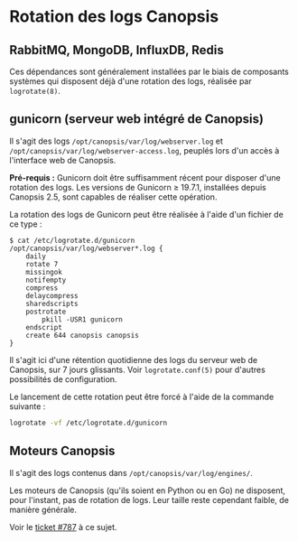 # Rotation des logs Canopsis

## RabbitMQ, MongoDB, InfluxDB, Redis

Ces dépendances sont généralement installées par le biais de composants systèmes qui disposent déjà d'une rotation des logs, réalisée par `logrotate(8)`.

## gunicorn (serveur web intégré de Canopsis)

Il s'agit des logs `/opt/canopsis/var/log/webserver.log` et `/opt/canopsis/var/log/webserver-access.log`, peuplés lors d'un accès à l'interface web de Canopsis.

**Pré-requis :** Gunicorn doit être suffisamment récent pour disposer d'une rotation des logs. Les versions de Gunicorn ≥ 19.7.1, installées depuis Canopsis 2.5, sont capables de réaliser cette opération.

La rotation des logs de Gunicorn peut être réalisée à l'aide d'un fichier de ce type :

```
$ cat /etc/logrotate.d/gunicorn
/opt/canopsis/var/log/webserver*.log {
	daily
	rotate 7
	missingok
	notifempty
	compress
	delaycompress
	sharedscripts
	postrotate
		pkill -USR1 gunicorn
	endscript
	create 644 canopsis canopsis
}
```

Il s'agit ici d'une rétention quotidienne des logs du serveur web de Canopsis, sur 7 jours glissants. Voir `logrotate.conf(5)` pour d'autres possibilités de configuration.

Le lancement de cette rotation peut être forcé à l'aide de la commande suivante :
```bash
logrotate -vf /etc/logrotate.d/gunicorn
```

## Moteurs Canopsis

Il s'agit des logs contenus dans `/opt/canopsis/var/log/engines/`.

Les moteurs de Canopsis (qu'ils soient en Python ou en Go) ne disposent, pour l'instant, pas de rotation de logs. Leur taille reste cependant faible, de manière générale. 

Voir le [ticket #787](https://git.canopsis.net/canopsis/canopsis/issues/787) à ce sujet.
